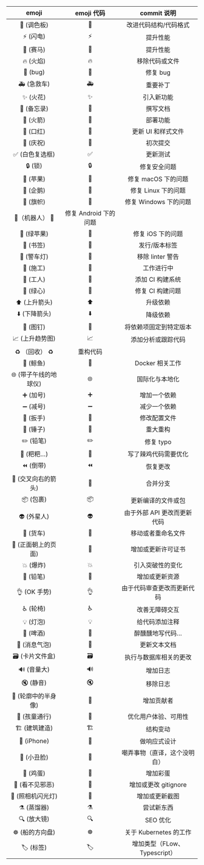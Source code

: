 |         emoji         |         emoji 代码          |         commit 说明          |
| :-------------------: | :-------------------------: | :--------------------------: |
|      🎨 (调色板)      |            :art:            |    改进代码结构/代码格式     |
|      ⚡️ (闪电)       |            :zap:            |           提升性能           |
|       🐎 (赛马)       |         :racehorse:         |           提升性能           |
|       🔥 (火焰)       |           :fire:            |        移除代码或文件        |
|       🐛 (bug)        |            :bug:            |           修复 bug           |
|      🚑 (急救车)      |         :ambulance:         |           重要补丁           |
|       ✨ (火花)       |         :sparkles:          |          引入新功能          |
|      📝 (备忘录)      |           :memo:            |           撰写文档           |
|       🚀 (火箭)       |          :rocket:           |           部署功能           |
|       💄 (口红)       |         :lipstick:          |      更新 UI 和样式文件      |
|       🎉 (庆祝)       |           :tada:            |           初次提交           |
|    ✅ (白色复选框)    |     :white_check_mark:      |           更新测试           |
|        🔒 (锁)        |           :lock:            |         修复安全问题         |
|       🍎 (苹果)       |           :apple:           |     修复 macOS 下的问题      |
|       🐧 (企鹅)       |          :penguin:          |     修复 Linux 下的问题      |
|       🏁 (旗帜)       |      :checkered_flag:       |    修复 Windows 下的问题     |
| 🤖（机器人） :robot:  |    修复 Android 下的问题    |
|      🍏 (绿苹果)      |        :green_apple:        |      修复 iOS 下的问题       |
|       🔖 (书签)       |         :bookmark:          |        发行/版本标签         |
|      🚨 (警车灯)      |      :rotating_light:       |       移除 linter 警告       |
|       🚧 (施工)       |       :construction:        |          工作进行中          |
|       👷 (工人)       |    :construction_worker:    |       添加 CI 构建系统       |
|       💚 (绿心)       |        :green_heart:        |       修复 CI 构建问题       |
|     ⬆️ (上升箭头)     |         :arrow_up:          |           升级依赖           |
|     ⬇️ (下降箭头)     |        :arrow_down:         |           降级依赖           |
|       📌 (图钉)       |          :pushpin:          |    将依赖项固定到特定版本    |
|    📈 (上升趋势图)    | :chart_with_upwards_trend:  |      添加分析或跟踪代码      |
| ♻️ （回收） :recycle: |          重构代码           |
|       🐳 (鲸鱼)       |           :whale:           |       Docker 相关工作        |
| 🌐 (带子午线的地球仪) |   :globe_with_meridians:    |        国际化与本地化        |
|       ➕ (加号)       |      :heavy_plus_sign:      |         增加一个依赖         |
|       ➖ (减号)       |     :heavy_minus_sign:      |         减少一个依赖         |
|       🔧 (扳手)       |          :wrench:           |         修改配置文件         |
|       🔨 (锤子)       |          :hammer:           |           重大重构           |
|       ✏️ (铅笔)       |          :pencil2:          |          修复 typo           |
|      💩 (粑粑…)       |           :poop:            |     写了辣鸡代码需要优化     |
|       ⏪ (倒带)       |          :rewind:           |           恢复更改           |
|  🔀 (交叉向右的箭头)  | :twisted_rightwards_arrows: |           合并分支           |
|       📦 (包裹)       |          :package:          |      更新编译的文件或包      |
|      👽 (外星人)      |           :alien:           | 由于外部 API 更改而更新代码  |
|       🚚 (货车)       |           :truck:           |      移动或者重命名文件      |
|  📄 (正面朝上的页面)  |      :page_facing_up:       |      增加或更新许可证书      |
|       💥 (爆炸)       |           :boom:            |       引入突破性的变化       |
|       🍱 (铅笔)       |           :bento:           |        增加或更新资源        |
|     👌 (OK 手势)      |          :ok_hand:          |  由于代码审查更改而更新代码  |
|      ♿️ (轮椅)       |        :wheelchair:         |        改善无障碍交互        |
|       💡 (灯泡)       |           :bulb:            |        给代码添加注释        |
|       🍻 (啤酒)       |           :beers:           |       醉醺醺地写代码…        |
|     💬 (消息气泡)     |      :speech_balloon:       |         更新文本文档         |
|    🗃 (卡片文件盒)     |       :card_file_box:       |    执行与数据库相关的更改    |
|      🔊 (音量大)      |        :loud_sound:         |           增加日志           |
|       🔇 (静音)       |           :mute:            |           移除日志           |
|  👥 (轮廓中的半身像)  |    :busts_in_silhouette:    |          增加贡献者          |
|     🚸 (孩童通行)     |     :children_crossing:     |     优化用户体验、可用性     |
|     🏗 (建筑建造)      |   :building_construction:   |           结构变动           |
|      📱 (iPhone)      |          :iphone:           |         做响应式设计         |
|      🤡 (小丑脸)      |        :clown_face:         | 嘲弄事物（直译，这个没明白） |
|       🥚 (鸡蛋)       |            :egg:            |           增加彩蛋           |
|    🙈 (看不见邪恶)    |        :see_no_evil:        |     增加或更改 gitignore     |
|   📸 (照相机闪光灯)   |       :camera_flash:        |        增加或更新截图        |
|      ⚗️ (蒸馏器)      |          :alembic:          |          尝试新东西          |
|      🔍 (放大镜)      |            :mag:            |           SEO 优化           |
|    ☸️ (船的方向盘)    |      :wheel_of_dharma:      |    关于 Kubernetes 的工作    |
|       🏷 (标签)        |           :label:           | 增加类型（FLow、Typescript） |
